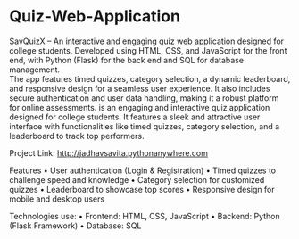 # Quiz-Web-Application
SavQuizX – An interactive and engaging quiz web application designed for college students. Developed using HTML, CSS, and JavaScript for the front end, with Python (Flask) for the back end and SQL for database management.  
The app features timed quizzes, category selection, a dynamic leaderboard, and responsive design for a seamless user experience. It also includes secure authentication and user data handling, making it a robust platform for online assessments. is an engaging and interactive quiz application designed for college students. It features a sleek and attractive user interface with functionalities like timed quizzes, category selection, and a leaderboard to track top performers.

Project Link:
http://jadhavsavita.pythonanywhere.com

Features
•	User authentication (Login & Registration)
•	Timed quizzes to challenge speed and knowledge
•	Category selection for customized quizzes
•	Leaderboard to showcase top scores
•	Responsive design for mobile and desktop users

Technologies use:
•	Frontend: HTML, CSS, JavaScript
•	Backend: Python (Flask Framework)
•	Database: SQL








